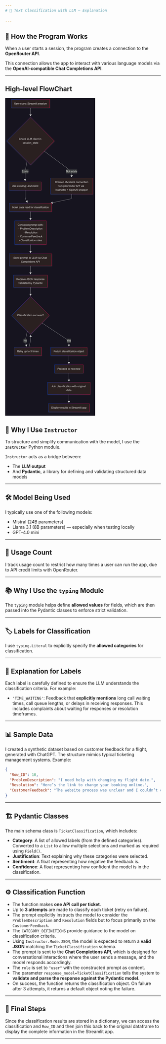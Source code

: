 ```yaml
---
# 🧠 Text Classification with LLM — Explanation

---
```


## 🔧 How the Program Works

When a user starts a session, the program creates a connection to the **OpenRouter API**.

This connection allows the app to interact with various language models via the **OpenAI-compatible Chat Completions API**.

---

## High-level FlowChart

![Text Classification Flowchart](flowchart.png)



## 🧩 Why I Use `Instructor`

To structure and simplify communication with the model, I use the **`Instructor`** Python module.

`Instructor` acts as a bridge between:

- The **LLM output**  
- And **Pydantic**, a library for defining and validating structured data models

---

## 🛠 Model Being Used

I typically use one of the following models:

- Mistral (24B parameters)  
- Llama 3.1 (8B parameters) — especially when testing locally  
- GPT-4.0 mini  

---

## 🔢 Usage Count

I track usage count to restrict how many times a user can run the app, due to API credit limits with OpenRouter.

---

## 📚 Why I Use the `typing` Module

The `typing` module helps define **allowed values** for fields, which are then passed into the Pydantic classes to enforce strict validation.

---

## 🏷 Labels for Classification

I use `typing.Literal` to explicitly specify the **allowed categories** for classification.

---

## 📝 Explanation for Labels

Each label is carefully defined to ensure the LLM understands the classification criteria. For example:

- `'TIME_WAITING'`: Feedback that **explicitly mentions** long call waiting times, call queue lengths, or delays in receiving responses. This includes complaints about waiting for responses or resolution timeframes.

---

## 📊 Sample Data

I created a synthetic dataset based on customer feedback for a flight, generated with ChatGPT. The structure mimics typical ticketing management systems. Example:


```json
{
  "Row_ID": 10,
  "ProblemDescription": "I need help with changing my flight date.",
  "Resolution": "Here’s the link to change your booking online.",
  "CustomerFeedback": "The website process was unclear and I couldn’t change my flight."
}
```
---

## 🏗 Pydantic Classes

The main schema class is `TicketClassification`, which includes:

- **Category**: A list of allowed labels (from the defined categories). Converted to a `List` to allow multiple selections and marked as required using `Field()`.  
- **Justification**: Text explaining why these categories were selected.  
- **Sentiment**: A float representing how negative the feedback is.  
- **Confidence**: A float representing how confident the model is in the classification.

---

## ⚙️ Classification Function

- The function makes **one API call per ticket**.  
- Up to **3 attempts** are made to classify each ticket (retry on failure).  
- The prompt explicitly instructs the model to consider the `ProblemDescription` and `Resolution` fields but to focus primarily on the `CustomerFeedback`.  
- The `CATEGORY_DEFINITIONS` provide guidance to the model on classification criteria.  
- Using `Instructor.Mode.JSON`, the model is expected to return a **valid JSON** matching the `TicketClassification` schema.  
- The prompt is sent to the **Chat Completions API**, which is designed for conversational interactions where the user sends a message, and the model responds accordingly.  
- The `role` is set to `"user"` with the constructed prompt as content.  
- The parameter `response_model=TicketClassification` tells the system to **validate and parse the response against the Pydantic model**.  
- On success, the function returns the classification object. On failure after 3 attempts, it returns a default object noting the failure.

---

## 🚀 Final Steps

Since the classification results are stored in a dictionary, we can access the classification and `Row_ID` and then join this back to the original dataframe to display the complete information in the Streamlit app.

---
